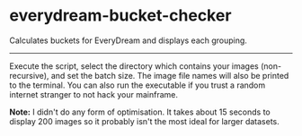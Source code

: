 # everydream-bucket-checker
Calculates buckets for EveryDream and displays each grouping.

---

Execute the script, select the directory which contains your images (non-recursive), and set the batch size. The image file names will also be printed to the terminal.
You can also run the executable if you trust a random internet stranger to not hack your mainframe.

**Note:** I didn't do any form of optimisation. It takes about 15 seconds to display 200 images so it probably isn't the most ideal for larger datasets.
